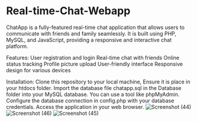 # Real-time-Chat-Webapp
ChatApp is a fully-featured real-time chat application that allows users to communicate with friends and family seamlessly. It is built using PHP, MySQL, and JavaScript, providing a responsive and interactive chat platform.

Features:
User registration and login
Real-time chat with friends
Online status tracking
Profile picture upload
User-friendly interface
Responsive design for various devices

Installation:
Clone this repository to your local machine, Ensure it is place in your htdocs folder.
Import the database file chatapp.sql in the Database folder into your MySQL database. You can use a tool like phpMyAdmin.
Configure the database connection in config.php with your database credentials.
Access the application in your web browser.
![Screenshot (44)](https://github.com/samolubukun/Real-time-Chat-Webapp/assets/137217836/167b9589-91fc-4f83-82a5-e02443b7ab24)
![Screenshot (46)](https://github.com/samolubukun/Real-time-Chat-Webapp/assets/137217836/bd04e200-0ee9-43a3-977e-7bb4611fb5da)
![Screenshot (45)](https://github.com/samolubukun/Real-time-Chat-Webapp/assets/137217836/31c182b6-e299-4e8b-8e32-928bc4858bbb)
